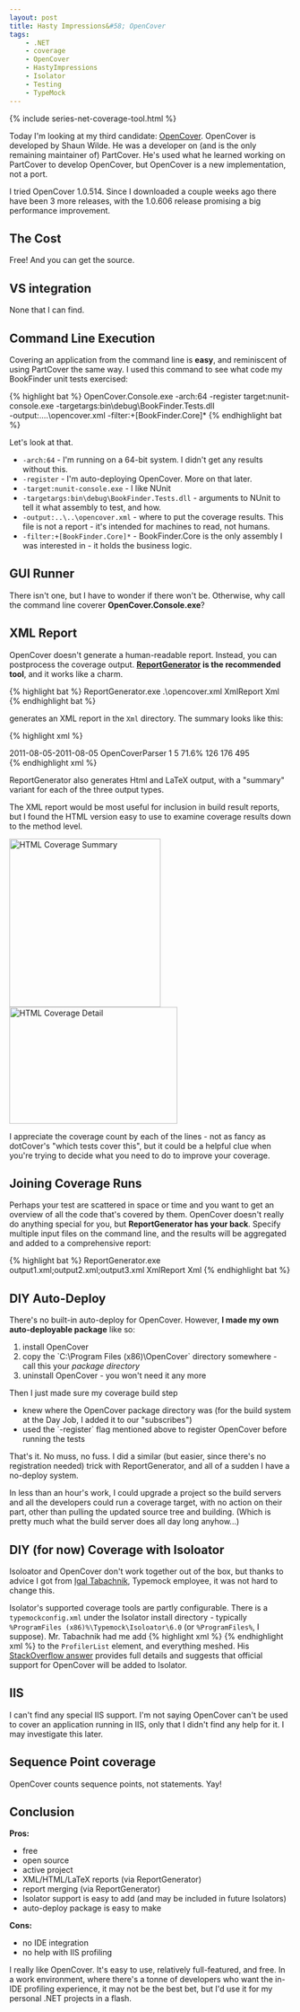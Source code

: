 ```yaml
---
layout: post
title: Hasty Impressions&#58; OpenCover
tags:
    - .NET
    - coverage
    - OpenCover
    - HastyImpressions
    - Isolator
    - Testing
    - TypeMock
---
```

{% include series-net-coverage-tool.html %} 

Today I'm looking at my third candidate: <a href="https://github.com/sawilde/opencover">OpenCover</a>.
OpenCover is developed by Shaun Wilde. He was a developer on (and is the only remaining maintainer of) PartCover. He's used what he learned working on PartCover to develop OpenCover, but OpenCover is a new implementation, not a port.

I tried OpenCover 1.0.514. Since I downloaded a couple weeks ago there have been 3 more releases, with the 1.0.606 release promising a big performance improvement.
<h2>The Cost</h2>
Free! And you can get the source.
<h2>VS integration</h2>
None that I can find.
<h2>Command Line Execution</h2>
Covering an application from the command line is <strong>easy</strong>, and reminiscent of using PartCover the same way. I used this command to see what code my BookFinder unit tests exercised:

{% highlight bat %}
OpenCover.Console.exe -arch:64 -register target:nunit-console.exe -targetargs:bin\debug\BookFinder.Tests.dll \
                      -output:..\..\opencover.xml -filter:+[BookFinder.Core]*
{% endhighlight bat %}
<!--more-->
Let's look at that.

* `-arch:64` - I'm running on a 64-bit system. I didn't get any results without this.
* `-register` - I'm auto-deploying OpenCover. More on that later.
* `-target:nunit-console.exe` - I like NUnit
* `-targetargs:bin\debug\BookFinder.Tests.dll` - arguments to NUnit to tell it what assembly to test, and how.
* `-output:..\..\opencover.xml` - where to put the coverage results. This file is not a report - it's intended for machines to read, not humans.
* `-filter:+[BookFinder.Core]*` - BookFinder.Core is the only assembly I was interested in - it holds the business logic.

<h2>GUI Runner</h2>
There isn't one, but I have to wonder if there won't be. Otherwise, why call the command line coverer <strong>OpenCover.Console.exe</strong>?

<h2>XML Report</h2>
OpenCover doesn't generate a human-readable report. Instead, you can postprocess the coverage output. <b><a href="http://www.palmmedia.de/Net/ReportGenerator">ReportGenerator</a> is the recommended tool</b>, and it works like a charm.


{% highlight bat %}
ReportGenerator.exe .\opencover.xml XmlReport Xml
{% endhighlight bat %}

generates an XML report in the `Xml` directory. The summary looks like this:

{% highlight xml %}
<?xml version="1.0" encoding="utf-8"?>
<CoverageReport scope="Summary">
  <Summary>
    <Generatedon>2011-08-05-2011-08-05</Generatedon>
    <Parser>OpenCoverParser</Parser>
    <Assemblies>1</Assemblies>
    <Files>5</Files>
    <Coverage>71.6%</Coverage>
    <Coveredlines>126</Coveredlines>
    <Coverablelines>176</Coverablelines>
    <Totallines>495</Totallines>
  </Summary>
  <Assemblies>
    <Assembly name="BookFinder.Core.DLL" coverage="71.6">
      <Class name="BookFinder.BookDepository" coverage="85.7" />
      <Class name="BookFinder.BookListViewModel" coverage="50" />
      <Class name="BookFinder.BoolProperty" coverage="50" />
      <Class name="BookFinder.BoundPropertyStrategy" coverage="0" />
      <Class name="BookFinder.ListProperty" coverage="75" />
      <Class name="BookFinder.Property" coverage="100" />
      <Class name="BookFinder.StringProperty" coverage="100" />
      <Class name="BookFinder.ViewModelBase" coverage="81" />
    </Assembly>
  </Assemblies>
</CoverageReport>
{% endhighlight xml %}

ReportGenerator also generates Html and LaTeX output, with a "summary" variant for each of the three output types.

The XML report would be most useful for inclusion in build result reports, but I found the HTML version easy to use to examine coverage results down to the method level.

<div class="images">
<a href="{{ site.image_dir }}/html_summary.png"><img title="html_summary" align="top" src="{{ site.image_dir }}/html_summary.png?w=270" alt="HTML Coverage Summary" width="270" height="300" /></a>&nbsp;<a href="{{ site.image_dir }}/html_detail.png"><img title="html_detail" align="top" src="{{ site.image_dir }}/html_detail.png?w=300" alt="HTML Coverage Detail" width="300" height="208" /></a>
</div>

I appreciate the coverage count by each of the lines - not as fancy as dotCover's "which tests cover this", but it could be a helpful clue when you're trying to decide what you need to do to improve your coverage.

<h2>Joining Coverage Runs</h2>
Perhaps your test are scattered in space or time and you want to get an overview of all the code that's covered by them. OpenCover doesn't really do anything special for you, but <strong>ReportGenerator has your back</strong>. Specify multiple input files on the command line, and the results will be aggregated and added to a comprehensive report:

{% highlight bat %}
ReportGenerator.exe output1.xml;output2.xml;output3.xml XmlReport Xml
{% endhighlight bat %}

<h2>DIY Auto-Deploy</h2>
There's no built-in auto-deploy for OpenCover. However, <b>I made my own auto-deployable package</b> like so:
<ol>
<li>install OpenCover</li>
<li>copy the `C:\Program Files (x86)\OpenCover` directory somewhere - call this your <i>package directory</i></li>
<li>uninstall OpenCover - you won't need it any more</li>
</ol>

Then I just made sure my coverage build step 
<ul>
<li>knew where the OpenCover package directory was (for the build system at the Day Job, I added it to our "subscribes")</li>
<li>used the `-register` flag mentioned above to register OpenCover before running the tests</li>
</ul>
That's it. No muss, no fuss. I did a similar (but easier, since there's no registration needed) trick with ReportGenerator, and all of a sudden I have a no-deploy system.

In less than an hour's work, I could upgrade a project so the build servers and all the developers could run a coverage target, with no action on their part, other than pulling the updated source tree and building. (Which is pretty much what the build server does all day long anyhow...)

<h2>DIY (for now) Coverage with Isoloator</h2>
Isoloator and OpenCover don't work together out of the box, but thanks to advice I got from <a href="http://www.hmemcpy.com/blog/">Igal Tabachnik</a>, Typemock employee, it was not hard to change this.

Isolator's supported coverage tools are partly configurable. There is a `typemockconfig.xml` under the Isolator install directory - typically `%ProgramFiles (x86)%\Typemock\Isoloator\6.0` (or `%ProgramFiles%`, I suppose). Mr. Tabachnik had me add
{% highlight xml %}
<Profiler Name="OpenCover" Clsid="{1542C21D-80C3-45E6-A56C-A9C1E4BEB7B8}" DirectLaunch="false">
  <EnvironmentList />
</Profiler>
{% endhighlight xml %}
to the `ProfilerList` element, and everything meshed. His <a href="http://stackoverflow.com/questions/6698290/can-opencover-be-used-with-typemock-isolator">StackOverflow answer</a> provides full details and suggests that official support for OpenCover will be added to Isolator. 

<h2>IIS</h2>
I can't find any special IIS support. I'm not saying OpenCover can't be used to cover an application running in IIS, only that I didn't find any help for it. I may investigate this later.

<h2>Sequence Point coverage</h2>
OpenCover counts sequence points, not statements. Yay!

<h2>Conclusion</h2>
<strong>Pros:</strong>
<ul>
	<li>free</li>
        <li>open source</li>
        <li>active project</li>
	<li>XML/HTML/LaTeX reports (via ReportGenerator)</li>
	<li>report merging (via ReportGenerator)</li>
	<li>Isolator support is easy to add (and may be included in future Isolators)</li>
        <li>auto-deploy package is easy to make</li>
</ul>
<strong>Cons:</strong>
<ul>
	<li>no IDE integration</li>
	<li>no help with IIS profiling</li>
</ul>

I really like OpenCover. It's easy to use, relatively full-featured, and free. In a work environment, where there's a tonne of developers who want the in-IDE profiling experience, it may not be the best bet, but I'd use it for my personal .NET projects in a flash. 
